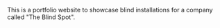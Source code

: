 This is a portfolio website to showcase blind installations for a company called "The Blind Spot". 
